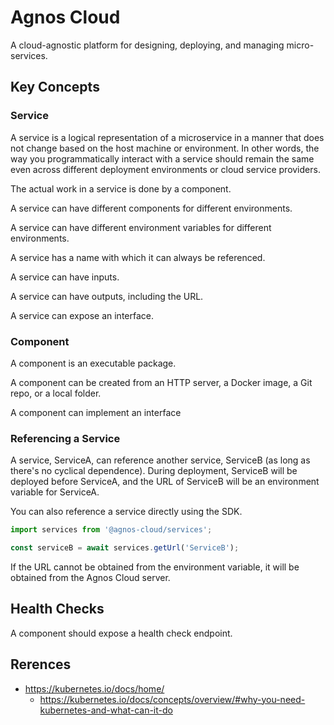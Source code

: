 # Agnos Cloud

A cloud-agnostic platform for designing, deploying, and managing micro-services.

## Key Concepts

### Service

A service is a logical representation of a microservice in a manner that does not change based on the host machine or environment.
In other words, the way you programmatically interact with a service should remain the same even across different deployment environments or
cloud service providers.

The actual work in a service is done by a component.

A service can have different components for different environments.

A service can have different environment variables for different environments.

A service has a name with which it can always be referenced.

A service can have inputs.

A service can have outputs, including the URL.

A service can expose an interface.

### Component

A component is an executable package.

A component  can be created from an HTTP server, a Docker image, a Git repo, or a local folder.

A component can implement an interface

### Referencing a Service

A service, ServiceA, can reference another service, ServiceB (as long as there's no cyclical dependence).
During deployment, ServiceB will be deployed before ServiceA, and the URL of ServiceB will be an environment
variable for ServiceA.

You can also reference a service directly using the SDK.


``` js
import services from '@agnos-cloud/services';

const serviceB = await services.getUrl('ServiceB');
```

If the URL cannot be obtained from the environment variable, it will be obtained from the Agnos Cloud server.

## Health Checks

A component should expose a health check endpoint.

## Rerences

- https://kubernetes.io/docs/home/
  - https://kubernetes.io/docs/concepts/overview/#why-you-need-kubernetes-and-what-can-it-do
